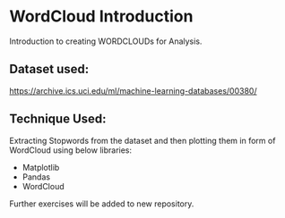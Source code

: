 # WordCloud Introduction
Introduction to creating WORDCLOUDs for Analysis.

## Dataset used: 
https://archive.ics.uci.edu/ml/machine-learning-databases/00380/

## Technique Used:
Extracting Stopwords from the dataset and then plotting them in form of WordCloud using below libraries:

* Matplotlib
* Pandas
* WordCloud

Further exercises will be added to new repository.
